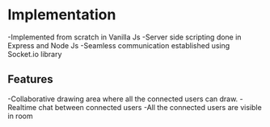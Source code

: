 # Implementation
-Implemented from scratch in Vanilla Js
-Server side scripting done in Express and Node Js
-Seamless communication established using Socket.io library

## Features

-Collaborative drawing area where all the connected users can draw.
-Realtime chat between connected users
-All the connected users are visible in room

